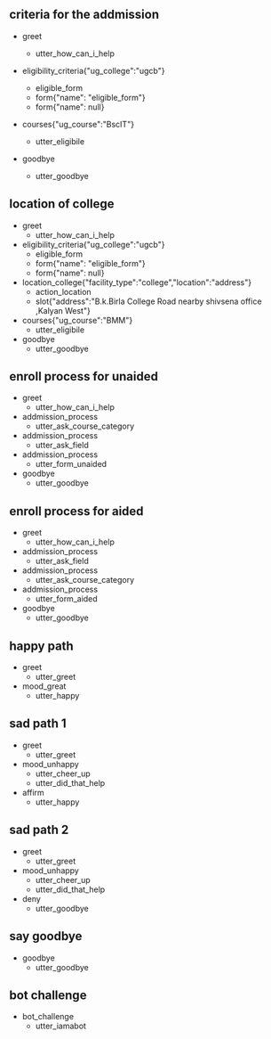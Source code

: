 ## criteria for the addmission
* greet
  - utter_how_can_i_help
* eligibility_criteria{"ug_college":"ugcb"}
  - eligible_form
  - form{"name": "eligible_form"}
  - form{"name": null}
  
* courses{"ug_course":"BscIT"}
  - utter_eligibile
* goodbye
  - utter_goodbye  
## location of college
* greet
  - utter_how_can_i_help
* eligibility_criteria{"ug_college":"ugcb"}
  - eligible_form
  - form{"name": "eligible_form"}
  - form{"name": null}  
* location_college{"facility_type":"college","location":"address"}
  - action_location
  - slot{"address":"B.k.Birla College Road nearby shivsena office ,Kalyan West"}
* courses{"ug_course":"BMM"}
  - utter_eligibile  
* goodbye
  - utter_goodbye  
## enroll process for unaided
* greet
  - utter_how_can_i_help
* addmission_process  
  - utter_ask_course_category
* addmission_process
  - utter_ask_field 
* addmission_process   
  - utter_form_unaided
* goodbye
  - utter_goodbye

## enroll process for aided
* greet
  - utter_how_can_i_help
* addmission_process
  - utter_ask_field   
* addmission_process  
  - utter_ask_course_category
* addmission_process   
  - utter_form_aided
* goodbye
  - utter_goodbye

## happy path
* greet
  - utter_greet
* mood_great
  - utter_happy

## sad path 1
* greet
  - utter_greet
* mood_unhappy
  - utter_cheer_up
  - utter_did_that_help
* affirm
  - utter_happy

## sad path 2
* greet
  - utter_greet
* mood_unhappy
  - utter_cheer_up
  - utter_did_that_help
* deny
  - utter_goodbye

## say goodbye
* goodbye
  - utter_goodbye

## bot challenge
* bot_challenge
  - utter_iamabot
